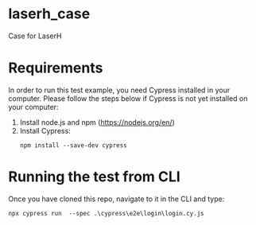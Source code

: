 # laserh_case
Case for LaserH

# Requirements
In order to run this test example, you need Cypress installed in your computer. Please follow the steps below if Cypress is not yet installed on your computer:

1. Install node.js and npm (https://nodejs.org/en/)
1. Install Cypress:
   ```
   npm install --save-dev cypress
   ```

# Running the test from CLI
Once you have cloned this repo, navigate to it in the CLI and type:
```
npx cypress run  --spec .\cypress\e2e\login\login.cy.js
```